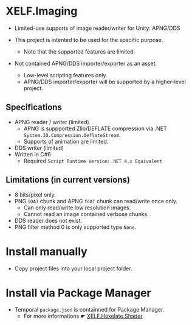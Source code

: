 # XELF.Imaging
* Limited-use supports of image reader/writer for Unity: APNG/DDS 

* This project is intented to be used for the specific purpose.
  * Note that the supported features are limited.
* Not contained APNG/DDS importer/exporter as an asset.
  * Low-level scripting features only.
  * APNG/DDS importer/exporter will be supported by a higher-level project.

## Specifications
* APNG reader / writer (limited)
  * APNG is suppported Zlib/DEFLATE compression via .NET `System.IO.Compression.DeflateStream`.
  * Supports of animation are limited.
* DDS writer (limited)
* Written in C#6
  * Required `Script Runtime Version`: `.NET 4.x Equivalent`

## Limitations (in current versions)
* 8 bits/pixel only.
* PNG `IDAT` chunk and APNG `fdAT` chunk can read/write once only.
  * Can only read/write low resolution images.
  * Cannot read an image contained verbose chunks.
* DDS reader does not exist.
* PNG filter method 0 is only supported type `None`.

# Install manually

* Copy project files into your local project folder.

# Install via Package Manager

* Temporal `package.json` is containned for Package Manager.
  * For more informations ☛ [XELF.Hexelate.Shader](https://github.com/xelfia/XELF.Hexelate.Shader)

